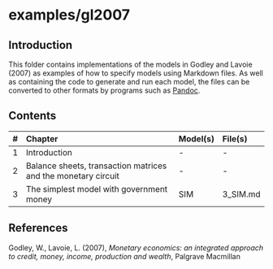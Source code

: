 # examples/gl2007

## Introduction

This folder contains implementations of the models in Godley and Lavoie (2007)
as examples of how to specify models using Markdown files. As well as containing
the code to generate and run each model, the files can be converted to other
formats by programs such as [Pandoc](http://johnmacfarlane.net/pandoc/).

## Contents

  #|Chapter                                                      |Model(s) |File(s)
--:|:------------------------------------------------------------|:--------|:-------
  1|Introduction                                                 |-        |-
  2|Balance sheets, transaction matrices and the monetary circuit|-        |-
  3|The simplest model with government money                     |SIM      |3_SIM.md

## References

Godley, W., Lavoie, L. (2007),
*Monetary economics: an integrated approach to
credit, money, income, production and wealth*,
Palgrave Macmillan
